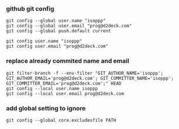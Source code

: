 ### github git config

```
git config --global user.name "isoppp"
git config --global user.email "prog@d2deck.com"
git config --global push.default current
```

```
git config user.name "isoppp"
git config user.email "prog@d2deck.com"
```

### replace already commited name and email

```
git filter-branch -f --env-filter "GIT_AUTHOR_NAME='isoppp'; GIT_AUTHOR_EMAIL='prog@d2deck.com'; GIT_COMMITTER_NAME='isoppp'; GIT_COMMITTER_EMAIL='prog@d2deck.com';" HEAD 
git config --local user.name isoppp
git config --local user.email prog@d2deck.com
```

### add global setting to ignore

`git config --global core.excludesfile PATH`
